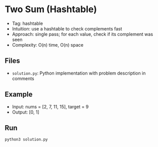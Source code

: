 # Two Sum (Hashtable)

- Tag: hashtable
- Intuition: use a hashtable to check complements fast
- Approach: single pass; for each value, check if its complement was seen
- Complexity: O(n) time, O(n) space

## Files
- `solution.py`: Python implementation with problem description in comments

## Example
- Input: nums = [2, 7, 11, 15], target = 9
- Output: [0, 1]

## Run
```bash
python3 solution.py
```


